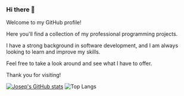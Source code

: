 ### Hi there 👋

<!--
- 🔭 I’m currently working on ...
- 🌱 I’m currently learning ...
- 👯 I’m looking to collaborate on ...
- 🤔 I’m looking for help with ...
- 💬 Ask me about ...
- 📫 How to reach me: ...
- ⚡ Fun fact: ...
-->

Welcome to my GitHub profile!

Here you'll find a collection of my professional programming projects.

I have a strong background in software development, and I am always looking to learn and improve my skills.

Feel free to take a look around and see what I have to offer.

Thank you for visiting!




[![Josep's GitHub stats](https://github-readme-stats.vercel.app/api?username=josepabellana)](https://github.com/josepabellana/github-readme-stats)
![Top Langs](https://github-readme-stats.vercel.app/api/top-langs/?username=josepabellana&theme=tokyonight)

